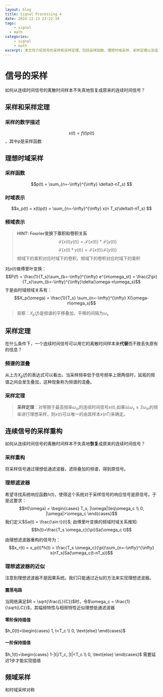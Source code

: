 ```yaml
---
layout: blog
title: Signal Processing 4
date: 2024-12-13 23:22:19
tags:
    - signal
  - math
categories:
    - signal
    - math
excerpt: 本文将介绍信号的采样和采样定理，包括采样函数、理想时域采样、采样定理以及连续信号的采样重构等内容。
---
```

# 信号的采样
如何从连续时间信号的离散时间样本不失真地恢复成原来的连续时间信号？
## 采样和采样定理
### 采样的数学描述
$$x(t) = f(t)p(t)$$，其中$p$是采样函数

## 理想时域采样
### 采样函数
$$p(t) = \sum_{n=-\infty}^{\infty} \delta(t-nT_s) $$

### 时域表示
$$x_p(t) = x(t)p(t) = \sum_{n=-\infty}^{\infty} x(n T_s)\delta(t-nT_s) $$

### 频域表示
> **HINT: Fourier变换下乘积和卷积关系**
> $$\mathcal{F}\{x(t)y(t)\} = \mathcal{F}\{x(t)\} *\mathcal{F}\{y(t)\}$$
> $$\mathcal{F}\{x(t)*y(t)\} = \mathcal{F}\{x(t)\} \mathcal{F}\{y(t)\}$$
> 频域下的乘积对应时域下的卷积，频域下的卷积对应时域下的乘积


对$p(t)$做傅里叶变换：
$$P(f) = \frac{1}{T_s}\sum_{b=-\infty}^{\infty} e^{in\omega_st} = \frac{2\pi}{T_s}\sum_{b=-\infty}^{\infty}\delta(\omega-n\omega_s)$$
于是由时域频域关系有：
$$X_p(\omega) = \frac{1}{T_s} \sum_{n=-\infty}^{\infty} X(\omega-n\omega_s)$$

> 观察：$X_p(f)$是频谱的平移叠加，平移的间隔为$\omega_s$

## 采样定理
在什么条件下，一个连续时间信号可以用它的离散时间样本来**代替**而不致丢失原有的信息？
### 频谱的混叠
从上方$X_p(f)$的表达式可以看出，当采样频率低于信号频率上限两倍时，延拓的频谱之间会发生叠加，这种现象称为频谱的混叠。

### 采样定理
> **采样定理**：对带限于最高频率$\omega_m$的连续时间信号$x(t)$,如果以$\omega_s≥2\omega_m$的频率进行理想采样，则$x(t)$可以唯一的由其样本$x(nT)$来确定。

## 连续信号的采样重构
如何从连续时间信号的离散时间样本不失真地**恢复**成原来的连续时间信号？
### 采样重构
将采样信号通过理想低通滤波器，滤除叠加的频谱，得到原信号。

### 理想滤波器
希望寻找系统响应函数$h(t)$，使得这个系统对于采样信号的响应信号是原信号。于是这要求：
$$H(\omega) = \begin{cases} T_s, |\omega|\leq\omega_c \\ 0, |\omega|>\omega_c \end{cases}$$
我们定义$Sa(t) = \frac{\sin t}{t}$; 由傅里叶变换的频域时域关系推知:
$$h(t)=\frac{T_s \omega_c}{\pi}Sa(\omega_c t)$$

由理想滤波器重构的信号为：
$$x_r(t) = x_p(t)*h(t) = \frac{T_s \omega_c}{\pi}\sum_{n=-\infty}^{\infty} x(nT_s)Sa(\omega_c(t-nT_s))$$

### 理想滤波器的近似
注意到理想滤波器不是因果系统。我们只能通过近似的方法来实现理想滤波器。

#### 震荡电路
当网络满足$R = \sqrt{\frac{L}{C}}$时，令$\omega_c = \frac{1}{\sqrt{LC}}$，其幅频特性与相频特性近似理想低通滤波器

#### 零阶保持插值
$h_0(t)=\begin{cases} 1, t<T_c \\ 0, \text{else} \end{cases}$

#### 一阶保持插值
$h_1(t)=\begin{cases} 1-|t|/T_c, |t|<T_c \\ 0, \text{else} \end{cases}$
需要延迟1步才能实现插值

## 频域采样
和时域采样对称